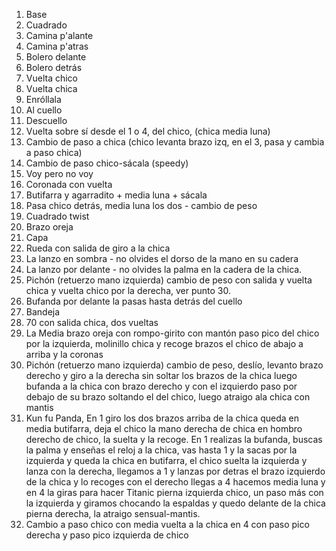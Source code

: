 1. Base
2. Cuadrado
3. Camina p'alante
4. Camina p'atras
5. Bolero delante
6. Bolero detrás
7. Vuelta chico
8. Vuelta chica
9. Enróllala
10. Al cuello
11. Descuello
12. Vuelta sobre sí desde el 1 o 4, del chico, (chica media luna)
13. Cambio de paso a chica (chico levanta brazo izq, en el 3, pasa y cambia a paso chica)
14. Cambio de paso chico-sácala (speedy)
15. Voy pero no voy
16. Coronada con vuelta
17. Butifarra y agarradito + media luna + sácala
18. Pasa chico detrás, media luna los dos - cambio de peso
19. Cuadrado twist
20. Brazo oreja
21. Capa
22. Rueda con salida de giro a la chica
23. La lanzo en sombra - no olvides el dorso de la mano en su cadera
24. La lanzo por delante - no olvides la palma en la cadera de la chica.
25. Pichón (retuerzo mano izquierda) cambio de peso con salida y vuelta chica y vuelta chico por la derecha, ver punto 30.
26. Bufanda por delante la pasas hasta detrás del cuello
27. Bandeja
28. 70 con salida chica, dos vueltas
29. La Media brazo oreja con rompo-girito con mantón paso pico del chico por la  izquierda, molinillo chica y recoge brazos el chico de abajo a arriba y la coronas
30. Pichón (retuerzo mano izquierda) cambio de peso, deslío, levanto brazo derecho y giro a la derecha sin soltar los brazos de la chica luego bufanda a la chica con brazo derecho y con el izquierdo paso por debajo de su brazo soltando el del chico, luego atraigo ala chica con mantis
31. Kun fu Panda, En 1 giro los dos brazos arriba de la chica queda en media butifarra, deja el chico la mano derecha de chica en hombro derecho de  chico, la suelta y la recoge. En 1 realizas la bufanda, buscas la palma y enseñas el reloj a la chica, vas hasta 1 y la sacas por la izquierda y queda la chica en butifarra, el chico suelta la izquierda y lanza con la derecha, llegamos a 1 y lanzas por detras el brazo izquierdo de la chica y lo recoges con el derecho llegas a 4 hacemos media luna y en 4 la giras para hacer Titanic pierna izquierda chico, un paso más con la izquierda y giramos  chocando la espaldas y quedo delante de la chica pierna derecha, la atraigo sensual-mantis.
32. Cambio a paso chico con media vuelta a la chica en 4 con paso pico derecha y paso pico izquierda de chico
